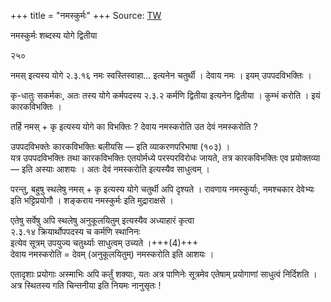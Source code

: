 +++
title = "नमस्कुर्मः"
+++
Source: [TW](https://ashtadhyayi.com/courses/bhaashaapaak3/)

नमस्कुर्मः शब्दस्य योगे द्वितीया

२५०

नमस् इत्यस्य योगे २.३.१६ नमः स्वस्तिस्वाहा… इत्यनेन चतुर्थी । देवाय नमः । इयम् उपपदविभक्तिः ।  

कृ-धातुः सकर्मकः, अतः तस्य योगे कर्मपदस्य २.३.२ कर्मणि द्वितीया  इत्यनेन द्वितीया । कुम्भं करोति ।  इयं कारकविभक्तिः ।  

तर्हि नमस् + कृ इत्यस्य योगे का विभक्तिः ? देवाय नमस्करोति उत देवं नमस्करोति ?  

उपपदविभक्तेः कारकविभक्तिः बलीयसि — इति व्याकरणपरिभाषा (१०३) ।  
यत्र उपपदविभक्तिः तथा कारकविभक्तिः एतयोर्मध्ये परस्परविरोधः जायते, तत्र कारकविभक्तिः एव प्रयोक्तव्या — इति अस्याः आशयः । अतः देवं नमस्करोति इत्यस्यैव साधुत्वम् ।  

परन्तु, बहुषु स्थलेषु नमस् + कृ इत्यस्य योगे चतुर्थी अपि दृश्यते । रावणाय नमस्कुर्याः, नमश्चकार देवेभ्यः इति भट्टिप्रयोगौ । शङ्कराय नमस्कुर्मः इति मुद्राराक्षसे ।  

एतेषु सर्वेषु अपि स्थलेषु अनुकूलयितुम् इत्यस्यैव अध्याहारं कृत्वा  
२.३.१४ क्रियार्थोपपदस्य च कर्मणि स्थानिनः   
इत्येव सूत्रम् उपयुज्य चतुर्थ्याः साधुत्वम् उच्यते ।+++(4)+++  
देवाय नमस्करोति = देवम् (अनुकूलयितुम्) नमस्करोति इति आशयः ।  

एतादृशाः प्रयोगाः अस्माभिः अपि कर्तुं शक्याः, यतः अत्र पाणिनेः सूत्रमेव एतेषाम् प्रयोगाणां साधुत्वं निर्दिशति ।  अत्र स्थितस्य गति चिन्तनीया इति नियमः नानुसृतः  !
